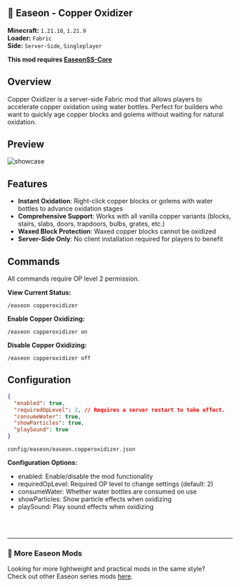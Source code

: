 ## 🌿 Easeon - Copper Oxidizer
**Minecraft:** `1.21.10`, `1.21.9`  
**Loader:** `Fabric`  
**Side:** `Server-Side`, `Singleplayer`

**This mod requires <a href="https://modrinth.com/mod/easeon-ss-core" target="_blank">EaseonSS-Core</a>**


## Overview
Copper Oxidizer is a server-side Fabric mod that allows players to accelerate copper oxidation using water bottles. Perfect for builders who want to quickly age copper blocks and golems without waiting for natural oxidation.

## Preview
![showcase](https://github.com/EaseonKit/EaseonSS-CopperOxidizer/blob/main/showcase.webp?raw=true)

## Features
- **Instant Oxidation**: Right-click copper blocks or golems with water bottles to advance oxidation stages
- **Comprehensive Support**: Works with all vanilla copper variants (blocks, stairs, slabs, doors, trapdoors, bulbs, grates, etc.)
- **Waxed Block Protection**: Waxed copper blocks cannot be oxidized
- **Server-Side Only**: No client installation required for players to benefit

## Commands
All commands require OP level 2 permission.

**View Current Status:**
```
/easeon copperoxidizer
```
**Enable Copper Oxidizing:**
```
/easeon copperoxidizer on
```
**Disable Copper Oxidizing:**
```
/easeon copperoxidizer off
```

## Configuration
```json
{
  "enabled": true,
  "requiredOpLevel": 2, // Requires a server restart to take effect.
  "consumeWater": true,
  "showParticles": true,
  "playSound": true
}
```
`config/easeon/easeon.copperoxidizer.json`

**Configuration Options:**
- enabled: Enable/disable the mod functionality
- requiredOpLevel: Required OP level to change settings (default: 2)
- consumeWater: Whether water bottles are consumed on use
- showParticles: Show particle effects when oxidizing
- playSound: Play sound effects when oxidizing

<br/><br/>

---

### 🔗 More Easeon Mods
Looking for more lightweight and practical mods in the same style?  
Check out other Easeon series mods <a href="https://modrinth.com/user/Teron" target="_blank" rel="noopener noreferrer">here</a>.